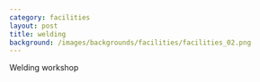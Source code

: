 ```yaml
---
category: facilities
layout: post
title: welding
background: /images/backgrounds/facilities/facilities_02.png
---
```

Welding workshop